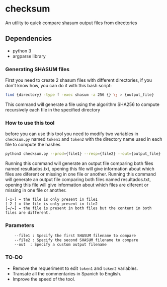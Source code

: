 # checksum
An utility to quick compare shasum output files from directories

## Dependencies

 * python 3
 * argparse library

### Generating SHASUM files

First you need to create 2 shasum files with different directories, if you don't know how, you can do it with this bash script:

```Bash
find {directory} -type f -exec shasum -a 256 {} \; > {output_file}
```

This command will generate a file using the algorithm SHA256 to compute recursively each file in the specified directory

### How to use this tool 

before you can use this tool you need to modify two variables in `checksum.py` named `token1` and `token2` with the directory name used in each file to compute the hashes

```Bash
python3 checksum.py --prod={file1} --resp={file2} --out={output_file}
```

Running this command will generate an output file comparing both files named resultados.txt, opening this file will give information about which files are diferent or missing in one file or another.
Running this command will generate an output file comparing both files named resultados.txt, opening this file will give information about which files are diferent or missing in one file or another.

```
[-1-] = the file is only present in file1
[-2-] = the file is only present in file2
[=/=] = the file is present in both files but the content in both files are different.
```
### Parameters

```
	--file1 : Specify the first SHASUM filename to compare
	--file2 : Specify the second SHASUM filename to compare
	--out  : Specify a custom output filename
```

### TO-DO

 * Remove the requeriment to edit `token1` and `token2` variables.
 * Transate all the commentaries in Spanich to English.
 * Improve the speed of the tool.
